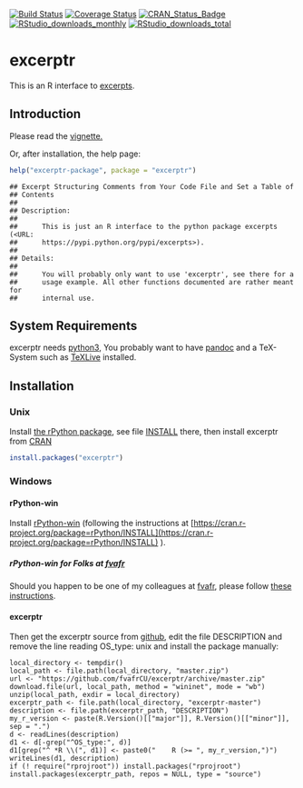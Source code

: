 <!-- README.md is generated from README.Rmd. Please edit that file -->
[![Build Status](https://travis-ci.org/fvafrCU/excerptr.svg?branch=master)](https://travis-ci.org/fvafrCU/excerptr)
[![Coverage Status](https://codecov.io/github/fvafrCU/excerptr/coverage.svg?branch=master)](https://codecov.io/github/fvafrCU/excerptr?branch=master)
[![CRAN_Status_Badge](https://www.r-pkg.org/badges/version/excerptr)](https://cran.r-project.org/package=excerptr)
[![RStudio_downloads_monthly](https://cranlogs.r-pkg.org/badges/excerptr)](https://cran.r-project.org/package=excerptr)
[![RStudio_downloads_total](https://cranlogs.r-pkg.org/badges/grand-total/excerptr)](https://cran.r-project.org/package=excerptr)


# excerptr
This is an R interface to [excerpts](https://pypi.python.org/pypi/excerpts).

## Introduction

Please read the [vignette.](https://htmlpreview.github.io/?https://github.com/fvafrCU/excerptr/blob/master/inst/doc/excerptr_Introduction.html)

<!-- vignette. Either [the version on github](https://htmlpreview.github.io/?https://github.com/fvafrCU/excerptr/blob/master/inst/doc/excerptr_Introduction.html)
or [the one released on cran](https://cran.r-project.org/packages=excerptr/vignettes/excerptr_Introduction.html). -->

Or, after installation, the help page:

```r
help("excerptr-package", package = "excerptr")
```

```
## Excerpt Structuring Comments from Your Code File and Set a Table of
## Contents
## 
## Description:
## 
##      This is just an R interface to the python package excerpts (<URL:
##      https://pypi.python.org/pypi/excerpts>).
## 
## Details:
## 
##      You will probably only want to use 'excerptr', see there for a
##      usage example. All other functions documented are rather meant for
##      internal use.
```

## System Requirements
excerptr needs [python3](https://www.python.org/download/releases/3.0/),
You probably want to have [pandoc](https://www.pandoc.org/) and a TeX-System such as 
[TeXLive](https://www.tug.org/texlive/) installed.

## Installation

### Unix
Install [the rPython package](https://cran.r-project.org/package=rPython), see 
file [INSTALL](https://cran.r-project.org/package=rPython/INSTALL) there,
then install excerptr from [CRAN](https://cran.r-project.org/package=excerptr)

```r
install.packages("excerptr")
```

### Windows

#### rPython-win
Install [rPython-win](https://github.com/cjgb/rPython-win)
(following the instructions at 
[https://cran.r-project.org/package=rPython/INSTALL](https://cran.r-project.org/package=rPython/INSTALL)
).

##### rPython-win for Folks at [fvafr](http://www.fva-bw.de/)
Should you happen to be one of my colleagues at  [fvafr](http://www.fva-bw.de/), please follow 
[these instructions](https://github.com/fvafrCU/excerptr/blob/master/howto_fva.md).

#### excerptr
Then get the excerptr source
from [github](https://github.com/fvafrCU/excerptr), edit the file DESCRIPTION and remove the line reading
    OS_type: unix
and install the package manually:

```
local_directory <- tempdir()
local_path <- file.path(local_directory, "master.zip")
url <- "https://github.com/fvafrCU/excerptr/archive/master.zip"
download.file(url, local_path, method = "wininet", mode = "wb")
unzip(local_path, exdir = local_directory)
excerptr_path <- file.path(local_directory, "excerptr-master")
description <- file.path(excerptr_path, "DESCRIPTION")
my_r_version <- paste(R.Version()[["major"]], R.Version()[["minor"]], sep = ".")
d <- readLines(description)
d1 <- d[-grep("^OS_type:", d)]
d1[grep("^ *R \\(", d1)] <- paste0("    R (>= ", my_r_version,")")
writeLines(d1, description)
if (! require("rprojroot")) install.packages("rprojroot")
install.packages(excerptr_path, repos = NULL, type = "source")
```


